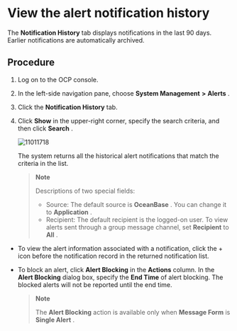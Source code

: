 View the alert notification history 
========================================================

The **Notification History** tab displays notifications in the last 90 days. Earlier notifications are automatically archived. 

Procedure 
------------------------------

1. Log on to the OCP console.

   

2. In the left-side navigation pane, choose **System Management** **\>** **Alerts** .

   

3. Click the **Notification History** tab.

   

4. Click **Show** in the upper-right corner, specify the search criteria, and then click **Search** . 

   ![11011718](https://help-static-aliyun-doc.aliyuncs.com/assets/img/en-US/9314306461/p346403.png)

   The system returns all the historical alert notifications that match the criteria in the list. 
   
   > **Note**
   >
   > Descriptions of two special fields:
   > * Source: The default source is **OceanBase** . You can change it to **Application** .
   > * Recipient: The default recipient is the logged-on user. To view alerts sent through a group message channel, set **Recipient** to **All** .
  
  * To view the alert information associated with a notification, click the + icon before the notification record in the returned notification list.
  * To block an alert, click **Alert Blocking** in the **Actions** column. In the **Alert Blocking** dialog box, specify the **End Time** of alert blocking. The blocked alerts will not be reported until the end time.

     > **Note**
     >
     > The **Alert Blocking** action is available only when **Message Form** is **Single Alert** .
     
   

   




